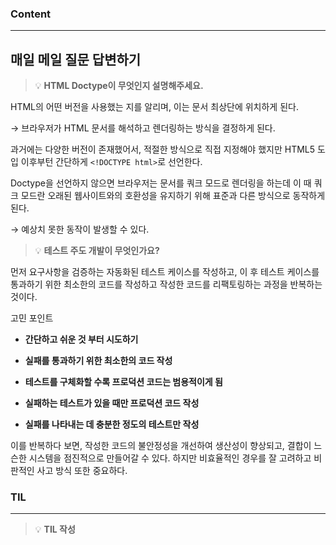 
### Content

---

## 매일 메일 질문 답변하기

> 💡 ****HTML Doctype이 무엇인지 설명해주세요.****

HTML의 어떤 버전을 사용했는 지를 알리며, 이는 문서 최상단에 위치하게 된다.

→ 브라우저가 HTML 문서를 해석하고 렌더링하는 방식을 결정하게 된다.


과거에는 다양한 버전이 존재했어서, 적절한 방식으로 직접 지정해야 했지만 HTML5 도입 이후부턴 간단하게 `<!DOCTYPE html>`로 선언한다.


Doctype을 선언하지 않으면 브라우저는 문서를 쿼크 모드로 렌더링을 하는데 이 때 쿼크 모드란 오래된 웹사이트와의 호환성을 유지하기 위해 표준과 다른 방식으로 동작하게 된다.

→ 예상치 못한 동작이 발생할 수 있다.


> 💡 ****테스트 주도 개발이 무엇인가요?****

먼저 요구사항을 검증하는 자동화된 테스트 케이스를 작성하고, 이 후 테스트 케이스를 통과하기 위한 최소한의 코드를 작성하고 작성한 코드를 리팩토링하는 과정을 반복하는 것이다.


고민 포인트

- **간단하고 쉬운 것 부터 시도하기**

- **실패를 통과하기 위한 최소한의 코드 작성**

- **테스트를 구체화할 수록 프로덕션 코드는 범용적이게 됨**

- **실패하는 테스트가 있을 때만 프로덕션 코드 작성**

- **실패를 나타내는 데 충분한 정도의 테스트만 작성**


이를 반복하다 보면, 작성한 코드의 불안정성을 개선하여 생산성이 향상되고, 결합이 느슨한 시스템을 점진적으로 만들어갈 수 있다. 하지만 비효율적인 경우를 잘 고려하고 비판적인 사고 방식 또한 중요하다.



### **TIL**

---


> 💡 **TIL 작성**


